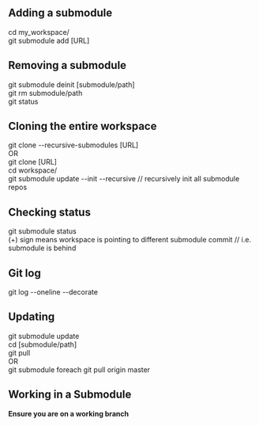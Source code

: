 ## Adding a submodule
cd my_workspace/  
git submodule add [URL]

## Removing a submodule
git submodule deinit [submodule/path]  
git rm submodule/path  
git status  

## Cloning the entire workspace
git clone --recursive-submodules [URL]  
OR  
git clone [URL]  
cd workspace/  
git submodule update --init --recursive // recursively init all submodule repos  

## Checking status
git submodule status  
(+) sign means workspace is pointing to different submodule commit // i.e. submodule is behind  

## Git log
git log --oneline --decorate  

## Updating
git submodule update  
cd [submodule/path]  
git pull  
OR  
git submodule foreach git pull origin master  

## Working in a Submodule
**Ensure you are on a working branch**

